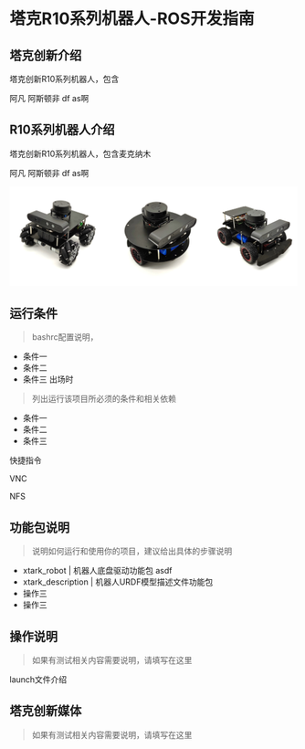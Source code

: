 # 塔克R10系列机器人-ROS开发指南

## 塔克创新介绍
  塔克创新R10系列机器人，包含
  
  阿凡 阿斯顿非 df
   as啊



## R10系列机器人介绍
  塔克创新R10系列机器人，包含麦克纳木
  
  阿凡 阿斯顿非 df
   as啊



![奋斗](./assets/test2.jpg)


## 运行条件
> bashrc配置说明，   
* 条件一
* 条件二
* 条件三
出场时

> 列出运行该项目所必须的条件和相关依赖  
* 条件一
* 条件二
* 条件三

快捷指令


VNC

NFS




## 功能包说明
> 说明如何运行和使用你的项目，建议给出具体的步骤说明
* xtark_robot | 机器人底盘驱动功能包
  asdf
* xtark_description | 机器人URDF模型描述文件功能包
* 操作三  
* 操作三  





## 操作说明
> 如果有测试相关内容需要说明，请填写在这里  

launch文件介绍



## 塔克创新媒体
> 如果有测试相关内容需要说明，请填写在这里  
